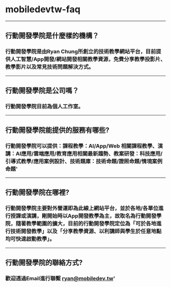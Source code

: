 # mobiledevtw-faq
---
## 行動開發學院是什麼樣的機構？
### 行動開發學院是由Ryan Chung所創立的技術教學網站平台，目前提供人工智慧/App開發/網站開發相關教學資源，免費分享教學投影片、教學影片以及常見技術問題解決方式。
---
## 行動開發學院是公司嗎？
### 行動開發學院目前為個人工作室。
---
## 行動開發學院能提供的服務有哪些?
### 行動開發學院可以提供：課程教學：AI/App/Web 相關課程教學、演講：AI應用/雲端應用/教育應用相關最新趨勢、教案研發：科技應用/引導式教學/應用案例設計、技術題庫：技術命題/證照命題/情境案例命題'
---
## 行動開發學院在哪裡?
### 行動開發學院主要對外營運即為此線上網站平台，並於各地/各單位進行授課或演講，剛開始時以App開發教學為主，故取名為行動開發學院，隨著教學範圍的擴大，目前的行動開發學院定位為「可於各地進行技術開發教學」以及「分享教學資源、以利講師與學生於任意地點均可快速啟動教學」。
---
## 行動開發學院的聯絡方式?
### 歡迎透過Email進行聯繫  ryan@mobiledev.tw'
